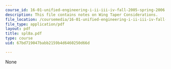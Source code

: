 ```yaml
---
course_id: 16-01-unified-engineering-i-ii-iii-iv-fall-2005-spring-2006
description: This file contains notes on Wing Taper Considerations.
file_location: /coursemedia/16-01-unified-engineering-i-ii-iii-iv-fall-2005-spring-2006/67bd719047babb2159b4d6460250d66d_spl8a.pdf
file_type: application/pdf
layout: pdf
title: spl8a.pdf
type: course
uid: 67bd719047babb2159b4d6460250d66d

---
```

None
